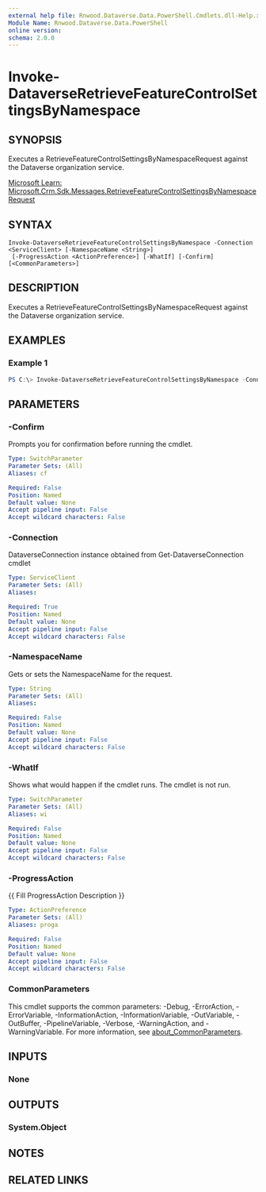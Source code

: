 ```yaml
---
external help file: Rnwood.Dataverse.Data.PowerShell.Cmdlets.dll-Help.xml
Module Name: Rnwood.Dataverse.Data.PowerShell
online version:
schema: 2.0.0
---
```


# Invoke-DataverseRetrieveFeatureControlSettingsByNamespace

## SYNOPSIS
Executes a RetrieveFeatureControlSettingsByNamespaceRequest against the Dataverse organization service.

[Microsoft Learn: Microsoft.Crm.Sdk.Messages.RetrieveFeatureControlSettingsByNamespaceRequest](https://learn.microsoft.com/dotnet/api/Microsoft.Crm.Sdk.Messages.RetrieveFeatureControlSettingsByNamespaceRequest)

## SYNTAX

```
Invoke-DataverseRetrieveFeatureControlSettingsByNamespace -Connection <ServiceClient> [-NamespaceName <String>]
 [-ProgressAction <ActionPreference>] [-WhatIf] [-Confirm] [<CommonParameters>]
```

## DESCRIPTION
Executes a RetrieveFeatureControlSettingsByNamespaceRequest against the Dataverse organization service.

## EXAMPLES

### Example 1
```powershell
PS C:\> Invoke-DataverseRetrieveFeatureControlSettingsByNamespace -Connection <ServiceClient> -NamespaceName <String>
```

## PARAMETERS

### -Confirm
Prompts you for confirmation before running the cmdlet.

```yaml
Type: SwitchParameter
Parameter Sets: (All)
Aliases: cf

Required: False
Position: Named
Default value: None
Accept pipeline input: False
Accept wildcard characters: False
```

### -Connection
DataverseConnection instance obtained from Get-DataverseConnection cmdlet

```yaml
Type: ServiceClient
Parameter Sets: (All)
Aliases:

Required: True
Position: Named
Default value: None
Accept pipeline input: False
Accept wildcard characters: False
```

### -NamespaceName
Gets or sets the NamespaceName for the request.

```yaml
Type: String
Parameter Sets: (All)
Aliases:

Required: False
Position: Named
Default value: None
Accept pipeline input: False
Accept wildcard characters: False
```

### -WhatIf
Shows what would happen if the cmdlet runs. The cmdlet is not run.

```yaml
Type: SwitchParameter
Parameter Sets: (All)
Aliases: wi

Required: False
Position: Named
Default value: None
Accept pipeline input: False
Accept wildcard characters: False
```

### -ProgressAction
{{ Fill ProgressAction Description }}

```yaml
Type: ActionPreference
Parameter Sets: (All)
Aliases: proga

Required: False
Position: Named
Default value: None
Accept pipeline input: False
Accept wildcard characters: False
```

### CommonParameters
This cmdlet supports the common parameters: -Debug, -ErrorAction, -ErrorVariable, -InformationAction, -InformationVariable, -OutVariable, -OutBuffer, -PipelineVariable, -Verbose, -WarningAction, and -WarningVariable. For more information, see [about_CommonParameters](http://go.microsoft.com/fwlink/?LinkID=113216).

## INPUTS

### None
## OUTPUTS

### System.Object
## NOTES

## RELATED LINKS
